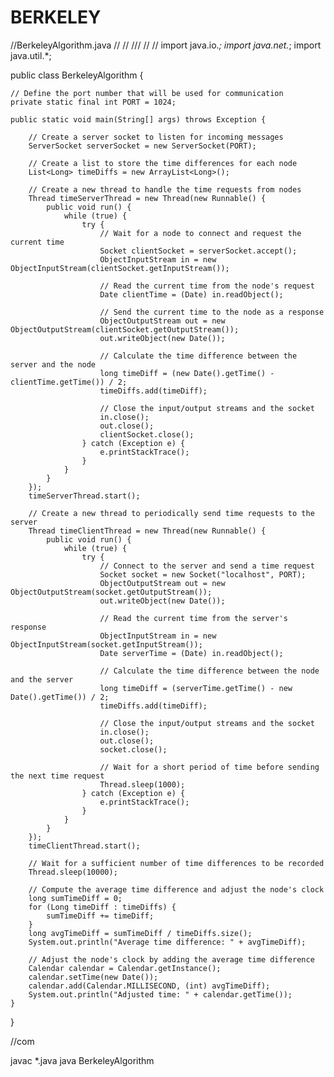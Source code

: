 # BERKELEY
//BerkeleyAlgorithm.java
//
//
///
//
//
import java.io.*;
import java.net.*;
import java.util.*;

public class BerkeleyAlgorithm {

    // Define the port number that will be used for communication
    private static final int PORT = 1024;

    public static void main(String[] args) throws Exception {

        // Create a server socket to listen for incoming messages
        ServerSocket serverSocket = new ServerSocket(PORT);

        // Create a list to store the time differences for each node
        List<Long> timeDiffs = new ArrayList<Long>();

        // Create a new thread to handle the time requests from nodes
        Thread timeServerThread = new Thread(new Runnable() {
            public void run() {
                while (true) {
                    try {
                        // Wait for a node to connect and request the current time
                        Socket clientSocket = serverSocket.accept();
                        ObjectInputStream in = new ObjectInputStream(clientSocket.getInputStream());

                        // Read the current time from the node's request
                        Date clientTime = (Date) in.readObject();

                        // Send the current time to the node as a response
                        ObjectOutputStream out = new ObjectOutputStream(clientSocket.getOutputStream());
                        out.writeObject(new Date());

                        // Calculate the time difference between the server and the node
                        long timeDiff = (new Date().getTime() - clientTime.getTime()) / 2;
                        timeDiffs.add(timeDiff);

                        // Close the input/output streams and the socket
                        in.close();
                        out.close();
                        clientSocket.close();
                    } catch (Exception e) {
                        e.printStackTrace();
                    }
                }
            }
        });
        timeServerThread.start();

        // Create a new thread to periodically send time requests to the server
        Thread timeClientThread = new Thread(new Runnable() {
            public void run() {
                while (true) {
                    try {
                        // Connect to the server and send a time request
                        Socket socket = new Socket("localhost", PORT);
                        ObjectOutputStream out = new ObjectOutputStream(socket.getOutputStream());
                        out.writeObject(new Date());

                        // Read the current time from the server's response
                        ObjectInputStream in = new ObjectInputStream(socket.getInputStream());
                        Date serverTime = (Date) in.readObject();

                        // Calculate the time difference between the node and the server
                        long timeDiff = (serverTime.getTime() - new Date().getTime()) / 2;
                        timeDiffs.add(timeDiff);

                        // Close the input/output streams and the socket
                        in.close();
                        out.close();
                        socket.close();

                        // Wait for a short period of time before sending the next time request
                        Thread.sleep(1000);
                    } catch (Exception e) {
                        e.printStackTrace();
                    }
                }
            }
        });
        timeClientThread.start();

        // Wait for a sufficient number of time differences to be recorded
        Thread.sleep(10000);

        // Compute the average time difference and adjust the node's clock
        long sumTimeDiff = 0;
        for (Long timeDiff : timeDiffs) {
            sumTimeDiff += timeDiff;
        }
        long avgTimeDiff = sumTimeDiff / timeDiffs.size();
        System.out.println("Average time difference: " + avgTimeDiff);

        // Adjust the node's clock by adding the average time difference
        Calendar calendar = Calendar.getInstance();
        calendar.setTime(new Date());
        calendar.add(Calendar.MILLISECOND, (int) avgTimeDiff);
        System.out.println("Adjusted time: " + calendar.getTime());
    }
}


//com

javac *.java
java BerkeleyAlgorithm
